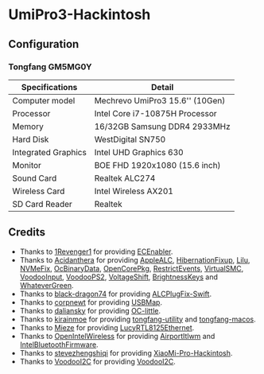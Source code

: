 # UmiPro3-Hackintosh

## Configuration

### Tongfang GM5MG0Y

| Specifications      | Detail                            |
| ------------------- | --------------------------------- |
| Computer model      | Mechrevo UmiPro3 15.6'' (10Gen)   |
| Processor           | Intel Core i7-10875H Processor    |
| Memory              | 16/32GB Samsung DDR4 2933MHz      |
| Hard Disk           | WestDigital SN750 |
| Integrated Graphics | Intel UHD Graphics 630            |
| Monitor             | BOE FHD 1920x1080 (15.6 inch)     |
| Sound Card          | Realtek ALC274                    |
| Wireless Card       | Intel Wireless AX201              |
| SD Card Reader      | Realtek                           |

## Credits

- Thanks to  [1Revenger1](https://github.com/1Revenger1) for providing [ECEnabler](https://github.com/1Revenger1/ECEnabler).
- Thanks to [Acidanthera](https://github.com/acidanthera) for providing [AppleALC](https://github.com/acidanthera/AppleALC), [HibernationFixup](https://github.com/acidanthera/HibernationFixup), [Lilu](https://github.com/acidanthera/Lilu), [NVMeFix](https://github.com/acidanthera/NVMeFix), [OcBinaryData](https://github.com/acidanthera/OcBinaryData), [OpenCorePkg](https://github.com/acidanthera/OpenCorePkg), [RestrictEvents](https://github.com/acidanthera/RestrictEvents), [VirtualSMC](https://github.com/acidanthera/VirtualSMC), [VoodooInput](https://github.com/acidanthera/VoodooInput), [VoodooPS2](https://github.com/acidanthera/VoodooPS2), [VoltageShift](https://github.com/sicreative/VoltageShift), [BrightnessKeys](https://github.com/acidanthera/BrightnessKeys) and [WhateverGreen](https://github.com/acidanthera/WhateverGreen).
- Thanks to [black-dragon74](https://github.com/black-dragon74) for providing [ALCPlugFix-Swift](https://github.com/black-dragon74/ALCPlugFix-Swift).
- Thanks to [corpnewt](https://github.com/corpnewt) for providing [USBMap](https://github.com/corpnewt/USBMap).
- Thanks to [daliansky](https://github.com/daliansky) for providing [OC-little](https://github.com/daliansky/OC-little).
- Thanks to [kirainmoe](https://github.com/kirainmoe) for providing [tongfang-utility](https://github.com/kirainmoe/tongfang-utility) and [tongfang-macos](https://github.com/kirainmoe/tongfang-macos).
- Thanks to [Mieze](https://github.com/Mieze) for providing [LucyRTL8125Ethernet](https://github.com/Mieze/LucyRTL8125Ethernet).
- Thanks to [OpenIntelWireless](https://github.com/OpenIntelWireless) for providing [AirportItlwm](https://github.com/OpenIntelWireless/itlwm) and [IntelBluetoothFirmware](https://github.com/OpenIntelWireless/IntelBluetoothFirmware).
- Thanks to [stevezhengshiqi](https://github.com/daliansky/XiaoMi-Pro-Hackintosh/commits?author=stevezhengshiqi) for providing [XiaoMi-Pro-Hackintosh](https://github.com/daliansky/XiaoMi-Pro-Hackintosh).
- Thanks to [VoodooI2C](https://github.com/VoodooI2C) for providing [VoodooI2C](https://github.com/VoodooI2C/VoodooI2C).

